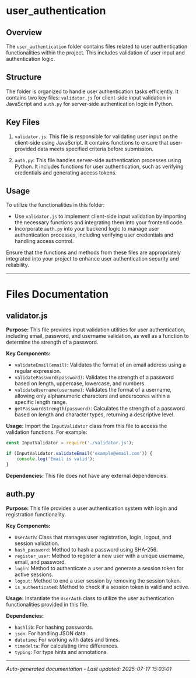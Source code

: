 # user_authentication

## Overview
The `user_authentication` folder contains files related to user authentication functionalities within the project. This includes validation of user input and authentication logic.

## Structure
The folder is organized to handle user authentication tasks efficiently. It contains two key files: `validator.js` for client-side input validation in JavaScript and `auth.py` for server-side authentication logic in Python.

## Key Files
1. `validator.js`: This file is responsible for validating user input on the client-side using JavaScript. It contains functions to ensure that user-provided data meets specified criteria before submission.
   
2. `auth.py`: This file handles server-side authentication processes using Python. It includes functions for user authentication, such as verifying credentials and generating access tokens.

## Usage
To utilize the functionalities in this folder:
- Use `validator.js` to implement client-side input validation by importing the necessary functions and integrating them into your frontend code.
- Incorporate `auth.py` into your backend logic to manage user authentication processes, including verifying user credentials and handling access control.

Ensure that the functions and methods from these files are appropriately integrated into your project to enhance user authentication security and reliability.

---

# Files Documentation

## validator.js

**Purpose:** This file provides input validation utilities for user authentication, including email, password, and username validation, as well as a function to determine the strength of a password.

**Key Components:**
- `validateEmail(email)`: Validates the format of an email address using a regular expression.
- `validatePassword(password)`: Validates the strength of a password based on length, uppercase, lowercase, and numbers.
- `validateUsername(username)`: Validates the format of a username, allowing only alphanumeric characters and underscores within a specific length range.
- `getPasswordStrength(password)`: Calculates the strength of a password based on length and character types, returning a descriptive level.

**Usage:** Import the `InputValidator` class from this file to access the validation functions. For example:
```javascript
const InputValidator = require('./validator.js');

if (InputValidator.validateEmail('example@email.com')) {
    console.log('Email is valid');
}
```

**Dependencies:** This file does not have any external dependencies.

## auth.py

**Purpose:** This file provides a user authentication system with login and registration functionality.

**Key Components:**
- `UserAuth`: Class that manages user registration, login, logout, and session validation.
- `hash_password`: Method to hash a password using SHA-256.
- `register_user`: Method to register a new user with a unique username, email, and password.
- `login`: Method to authenticate a user and generate a session token for active sessions.
- `logout`: Method to end a user session by removing the session token.
- `is_authenticated`: Method to check if a session token is valid and active.

**Usage:** Instantiate the `UserAuth` class to utilize the user authentication functionalities provided in this file.

**Dependencies:**
- `hashlib`: For hashing passwords.
- `json`: For handling JSON data.
- `datetime`: For working with dates and times.
- `timedelta`: For calculating time differences.
- `typing`: For type hints and annotations.

---
*Auto-generated documentation - Last updated: 2025-07-17 15:03:01*

